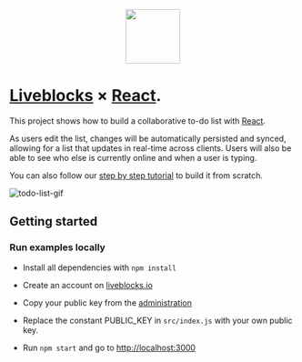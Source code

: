 <p align="center">
  <a href="https://liveblocks.io">
    <img src="https://liveblocks.io/icon-192x192.png" height="96">
  </a>
</p>

# [Liveblocks](https://liveblocks.io) × [React](https://reactjs.org/).

This project shows how to build a collaborative to-do list with [React](https://reactjs.org/).

As users edit the list, changes will be automatically persisted and synced, allowing for a list that updates in real-time across clients. Users will also be able to see who else is currently online and when a user is typing.

You can also follow our [step by step tutorial](https://liveblocks.io/docs/tutorials/multiplayer-to-do-list/react) to build it from scratch.

![todo-list-gif](https://liveblocks.io/images/docs/tutorials/todo-list/tutorial-todo-list-1.gif)

## Getting started

### Run examples locally

- Install all dependencies with `npm install`

- Create an account on [liveblocks.io](https://liveblocks.io/dashboard)

- Copy your public key from the [administration](https://liveblocks.io/dashboard/apikeys)

- Replace the constant PUBLIC_KEY in `src/index.js` with your own public key.

- Run `npm start` and go to [http://localhost:3000](http://localhost:3000)
